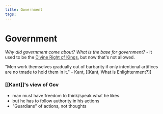 ```yaml
---
title: Government
tags: 
---
```


# Government

*Why did government come about?*
*What is the base for government?*
	- it used to be the [Divine Right of Kings](Concepts/Divine%20Right%20of%20Kings.md), but now that's not allowed.

"Men work themselves gradually out of barbarity if only intentional artifices are no tmade to hold them in it." - Kant, [[Kant, What is Enlightenment?]]

### [[Kant]]'s view of Gov
- man must have freedom to think/speak what he likes
- but he has to follow authority in his actions
- "Guardians" of actions, not thoughts